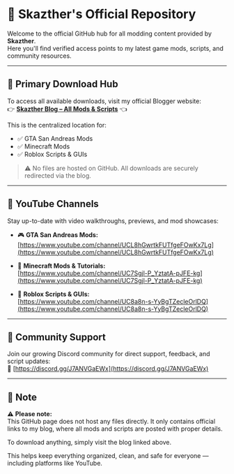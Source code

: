 # 📁 Skazther's Official Repository

Welcome to the official GitHub hub for all modding content provided by **Skazther**.  
Here you'll find verified access points to my latest game mods, scripts, and community resources.

---

## 🔗 Primary Download Hub

To access all available downloads, visit my official Blogger website:  
👉 **[Skazther Blog – All Mods & Scripts](https://skazther.blogspot.com/)** 👈

This is the centralized location for:
- ✅ GTA San Andreas Mods  
- ✅ Minecraft Mods  
- ✅ Roblox Scripts & GUIs

> ⚠️ No files are hosted on GitHub. All downloads are securely redirected via the blog.

---

## 🎥 YouTube Channels

Stay up-to-date with video walkthroughs, previews, and mod showcases:

- 🎮 **GTA San Andreas Mods:**  
  [https://www.youtube.com/channel/UCL8hGwrtkFUTfgeFOwKx7Lg](https://www.youtube.com/channel/UCL8hGwrtkFUTfgeFOwKx7Lg)

- 🧱 **Minecraft Mods & Tutorials:**  
  [https://www.youtube.com/channel/UC7Sgjl-P_YztatA-pJFE-kg](https://www.youtube.com/channel/UC7Sgjl-P_YztatA-pJFE-kg)

- 🤖 **Roblox Scripts & GUIs:**  
  [https://www.youtube.com/channel/UC8a8n-s-YyBgTZecleOrlDQ](https://www.youtube.com/channel/UC8a8n-s-YyBgTZecleOrlDQ)

---

## 💬 Community Support

Join our growing Discord community for direct support, feedback, and script updates:  
🔗 [https://discord.gg/J7ANVGaEWx](https://discord.gg/J7ANVGaEWx)

---

## 📌 Note

⚠️ **Please note:**  
This GitHub page does not host any files directly. It only contains official links to my blog, where all mods and scripts are posted with proper details.

To download anything, simply visit the blog linked above.

This helps keep everything organized, clean, and safe for everyone — including platforms like YouTube.
